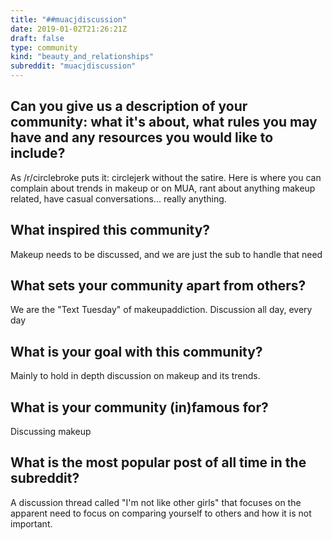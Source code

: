 ```yaml
---
title: "##muacjdiscussion"
date: 2019-01-02T21:26:21Z
draft: false
type: community
kind: "beauty_and_relationships"
subreddit: "muacjdiscussion"
---
```


## Can you give us a description of your community: what it's about, what rules you may have and any resources you would like to include?

As /r/circlebroke puts it: circlejerk without the satire. Here is where you can complain about trends in makeup or on MUA, rant about anything makeup related, have casual conversations... really anything.


## What inspired this community?

Makeup needs to be discussed, and we are just the sub to handle that need

## What sets your community apart from others?

We are the "Text Tuesday" of makeupaddiction. Discussion all day, every day

## What is your goal with this community?

Mainly to hold in depth discussion on makeup and its trends.

## What is your community (in)famous for?

Discussing makeup

## What is the most popular post of all time in the subreddit?

A discussion thread called "I'm not like other girls" that focuses on the apparent need to focus on comparing yourself to others and how it is not important.
